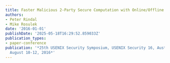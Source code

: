 ```yaml
---
title: Faster Malicious 2-Party Secure Computation with Online/Offline Dual Execution
authors:
- Peter Rindal
- Mike Rosulek
date: '2016-01-01'
publishDate: '2025-05-18T16:29:52.859033Z'
publication_types:
- paper-conference
publication: '*25th USENIX Security Symposium, USENIX Security 16, Austin, TX, USA,
  August 10-12, 2016*'
---
```

